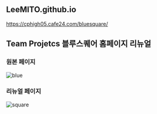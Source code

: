## LeeMITO.github.io

https://cphigh05.cafe24.com/bluesquare/

## Team Projetcs 블루스퀘어 홈페이지 리뉴얼


### 원본 페이지
![blue](https://user-images.githubusercontent.com/58887054/215373289-02a973a3-d47c-4cfe-9b0f-73bfe4f2b30a.png)

### 리뉴얼 페이지
![square](https://user-images.githubusercontent.com/58887054/215373379-7ffb48ec-ac31-4929-887b-7819b1c3c287.png)
